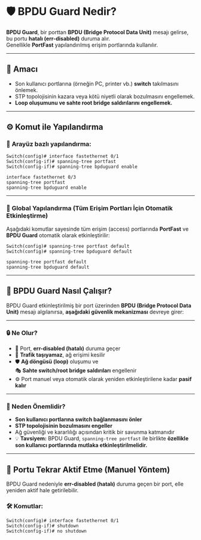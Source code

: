 # 🛡️ BPDU Guard Nedir?

**BPDU Guard**, bir porttan **BPDU (Bridge Protocol Data Unit)** mesajı gelirse, bu portu **hatalı (err-disabled)** duruma alır.  
Genellikle **PortFast** yapılandırılmış erişim portlarında kullanılır.

---

## 🎯 **Amacı**
- Son kullanıcı portlarına (örneğin PC, printer vb.) **switch** takılmasını önlemek.
- STP topolojisinin kazara veya kötü niyetli olarak bozulmasını engellemek.
- **Loop oluşumunu ve sahte root bridge saldırılarını engellemek.**

---

## ⚙️ **Komut ile Yapılandırma**

### 🔹 **Arayüz bazlı yapılandırma:**
```
Switch(config)# interface fastethernet 0/1
Switch(config-if)# spanning-tree portfast
Switch(config-if)# spanning-tree bpduguard enable
```

```
interface fastethernet 0/3
spanning-tree portfast
spanning-tree bpduguard enable
```
---

### 🔹 **Global Yapılandırma (Tüm Erişim Portları İçin Otomatik Etkinleştirme)**

Aşağıdaki komutlar sayesinde tüm erişim (access) portlarında **PortFast** ve **BPDU Guard** otomatik olarak etkinleştirilir:

```
Switch(config)# spanning-tree portfast default
Switch(config)# spanning-tree bpduguard default
```
```
spanning-tree portfast default
spanning-tree bpduguard default
```
---

## 🚨 BPDU Guard Nasıl Çalışır?

BPDU Guard etkinleştirilmiş bir port üzerinden **BPDU (Bridge Protocol Data Unit)** mesajı algılanırsa, **aşağıdaki güvenlik mekanizması** devreye girer:

---

### 🔒 Ne Olur?

- 🔴 Port, **err-disabled (hatalı)** duruma geçer  
- 🚫 **Trafik taşıyamaz**, ağ erişimi kesilir  
- 🛡️ **Ağ döngüsü (loop)** oluşumu ve  
  🎭 **Sahte switch/root bridge saldırıları** engellenir  
- ⚙️ Port manuel veya otomatik olarak yeniden etkinleştirilene kadar **pasif kalır**

---

### 🧠 Neden Önemlidir?

- **Son kullanıcı portlarına switch bağlanmasını önler**
- **STP topolojisinin bozulmasını engeller**
- Ağ güvenliği ve kararlılığı açısından kritik bir savunma katmanıdır
- 💡 **Tavsiyem:** BPDU Guard, `spanning-tree portfast` ile birlikte **özellikle son kullanıcı portlarında mutlaka etkinleştirilmelidir.**

---

## 🔄 Portu Tekrar Aktif Etme (Manuel Yöntem)

BPDU Guard nedeniyle **err-disabled (hatalı)** duruma geçen bir port, elle yeniden aktif hale getirilebilir.


### 🛠️ Komutlar:

```
Switch(config)# interface fastethernet 0/1
Switch(config-if)# shutdown
Switch(config-if)# no shutdown
